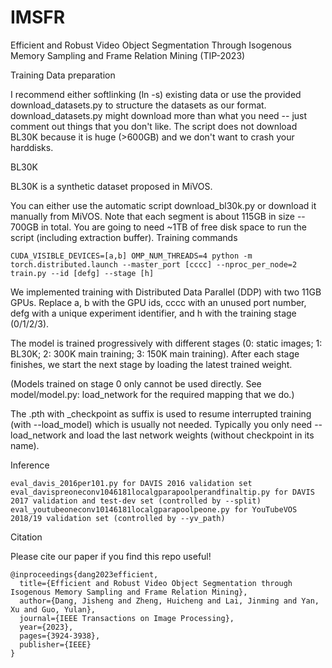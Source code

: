 # IMSFR

Efficient and Robust Video Object Segmentation Through Isogenous Memory Sampling and Frame Relation Mining (TIP-2023)

Training
Data preparation

I recommend either softlinking (ln -s) existing data or use the provided download_datasets.py to structure the datasets as our format. download_datasets.py might download more than what you need -- just comment out things that you don't like. The script does not download BL30K because it is huge (>600GB) and we don't want to crash your harddisks.

BL30K

BL30K is a synthetic dataset proposed in MiVOS.

You can either use the automatic script download_bl30k.py or download it manually from MiVOS. Note that each segment is about 115GB in size -- 700GB in total. You are going to need ~1TB of free disk space to run the script (including extraction buffer).
Training commands

    CUDA_VISIBLE_DEVICES=[a,b] OMP_NUM_THREADS=4 python -m torch.distributed.launch --master_port [cccc] --nproc_per_node=2 train.py --id [defg] --stage [h]

We implemented training with Distributed Data Parallel (DDP) with two 11GB GPUs. Replace a, b with the GPU ids, cccc with an unused port number, defg with a unique experiment identifier, and h with the training stage (0/1/2/3).

The model is trained progressively with different stages (0: static images; 1: BL30K; 2: 300K main training; 3: 150K main training). After each stage finishes, we start the next stage by loading the latest trained weight.

(Models trained on stage 0 only cannot be used directly. See model/model.py: load_network for the required mapping that we do.)

The .pth with _checkpoint as suffix is used to resume interrupted training (with --load_model) which is usually not needed. Typically you only need --load_network and load the last network weights (without checkpoint in its name).

Inference

    eval_davis_2016per101.py for DAVIS 2016 validation set
    eval_davispreoneconv1046181localgparapoolperandfinaltip.py for DAVIS 2017 validation and test-dev set (controlled by --split)
    eval_youtubeoneconv10146181localgparapoolpeone.py for YouTubeVOS 2018/19 validation set (controlled by --yv_path)


Citation

Please cite our paper if you find this repo useful!
    
    @inproceedings{dang2023efficient,
      title={Efficient and Robust Video Object Segmentation through Isogenous Memory Sampling and Frame Relation Mining},
      author={Dang, Jisheng and Zheng, Huicheng and Lai, Jinming and Yan, Xu and Guo, Yulan},
      journal={IEEE Transactions on Image Processing},
      year={2023},
      pages={3924-3938}, 
      publisher={IEEE}
    }
